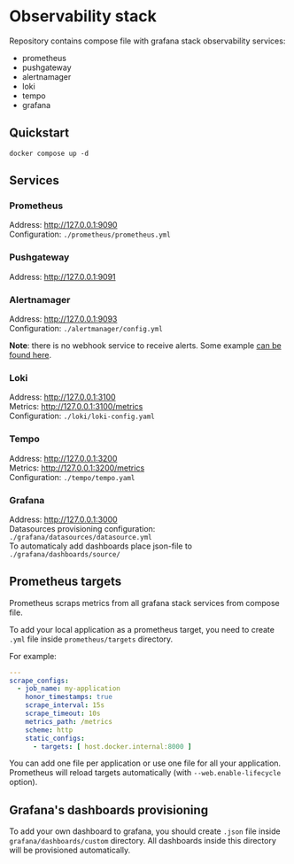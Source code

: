 # Observability stack

Repository contains compose file with grafana stack observability services:  

- prometheus
- pushgateway
- alertnamager
- loki
- tempo
- grafana

## Quickstart

```shell
docker compose up -d
```

## Services

### Prometheus 

Address: http://127.0.0.1:9090  
Configuration: `./prometheus/prometheus.yml`  

### Pushgateway

Address: http://127.0.0.1:9091  

### Alertnamager

Address: http://127.0.0.1:9093  
Configuration: `./alertmanager/config.yml` 

**Note**: there is no webhook service to receive alerts. Some example [can be found here](https://github.com/sa06/prometheus-pushgateway/tree/master/webhook).  

### Loki

Address: http://127.0.0.1:3100  
Metrics: http://127.0.0.1:3100/metrics  
Configuration: `./loki/loki-config.yaml`  

### Tempo

Address: http://127.0.0.1:3200  
Metrics: http://127.0.0.1:3200/metrics  
Configuration: `./tempo/tempo.yaml`  

### Grafana 

Address: http://127.0.0.1:3000  
Datasources provisioning configuration: `./grafana/datasources/datasource.yml`  
To automaticaly add dashboards place json-file to `./grafana/dashboards/source/`

## Prometheus targets

Prometheus scraps metrics from all grafana stack services from compose file.  

To add your local application as a prometheus target, you need to create `.yml` file inside `prometheus/targets` directory.  

For example:  

```yaml
---
scrape_configs:
  - job_name: my-application
    honor_timestamps: true
    scrape_interval: 15s
    scrape_timeout: 10s
    metrics_path: /metrics
    scheme: http
    static_configs:
      - targets: [ host.docker.internal:8000 ]
```

You can add one file per application or use one file for all your application.  
Prometheus will reload targets automatically (with `--web.enable-lifecycle` option).

## Grafana's dashboards provisioning

To add your own dashboard to grafana, you should create `.json` file inside `grafana/dashboards/custom` directory. 
All dashboards inside this directory will be provisioned automatically. 
